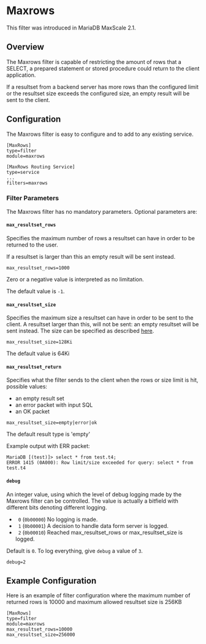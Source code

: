 # Maxrows

This filter was introduced in MariaDB MaxScale 2.1.

## Overview
The Maxrows filter is capable of restricting the amount of rows that a SELECT,
 a prepared statement or stored procedure could return to the client application.

If a resultset from a backend server has more rows than the configured limit
or the resultset size exceeds the configured size,
 an empty result will be  sent to the client.

## Configuration

The Maxrows filter is easy to configure and to add to any existing service.

```
[MaxRows]
type=filter
module=maxrows

[MaxRows Routing Service]
type=service
...
filters=maxrows
```

### Filter Parameters

The Maxrows filter has no mandatory parameters.
Optional parameters are:

#### `max_resultset_rows`

Specifies the maximum number of rows a resultset can have in order to be returned
 to the user.

If a resultset is larger than this an empty result will be sent instead.

```
max_resultset_rows=1000
```
Zero or a negative value is interpreted as no limitation.

The default value is `-1`.

#### `max_resultset_size`

Specifies the maximum size a resultset can have in order
to be sent to the client. A resultset larger than this, will
not be sent: an empty resultset will be sent instead.
The size can be specified as described
[here](../Getting-Started/Configuration-Guide.md#sizes).

```
max_resultset_size=128Ki
```
The default value is 64Ki

#### `max_resultset_return`

Specifies what the filter sends to the client when the
rows or size limit is hit, possible values:

- an empty result set
- an error packet with input SQL
- an OK packet


```
max_resultset_size=empty|error|ok
```
The default result type is 'empty'

Example output with ERR packet:

```
MariaDB [(test)]> select * from test.t4;
ERROR 1415 (0A000): Row limit/size exceeded for query: select * from test.t4
```

#### `debug`

An integer value, using which the level of debug logging made by the Maxrows
filter can be controlled. The value is actually a bitfield with different bits
denoting different logging.

   * ` 0` (`0b00000`) No logging is made.
   * ` 1` (`0b00001`) A decision to handle data form server is logged.
   * ` 2` (`0b00010`) Reached max_resultset_rows or max_resultset_size is logged.

Default is `0`. To log everything, give `debug` a value of `3`.

```
debug=2
```

## Example Configuration

Here is an example of filter configuration where the maximum number of returned
rows is 10000 and maximum allowed resultset size is 256KB

```
[MaxRows]
type=filter
module=maxrows
max_resultset_rows=10000
max_resultset_size=256000
```
